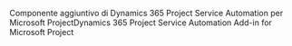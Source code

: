 <span data-ttu-id="e7ff0-101">Componente aggiuntivo di Dynamics 365 Project Service Automation per Microsoft Project</span><span class="sxs-lookup"><span data-stu-id="e7ff0-101">Dynamics 365 Project Service Automation Add-in for Microsoft Project</span></span>